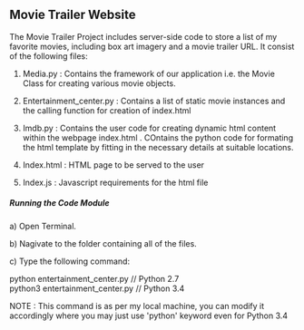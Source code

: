 <h2><b>Movie Trailer Website</b></h2>

The Movie Trailer Project includes server-side code to store a list of my favorite movies, including box art imagery and a movie trailer URL. It consist of the following files:

1) Media.py : Contains the framework of our application i.e. the Movie Class for creating various movie objects.

2) Entertainment_center.py : Contains a list of static movie instances and the calling function for creation of index.html

3) Imdb.py : Contains the user code for creating dynamic html content within the webpage index.html . COntains the python code for formating the html template by fitting in the necessary details at suitable locations.

4) Index.html : HTML page to be served to the user

5) Index.js : Javascript requirements for the html file

<h5>Running the Code Module</h5>

a) Open Terminal.

b) Nagivate to the folder containing all of the files.

c) Type the following command:

python entertainment_center.py    // Python 2.7  <br>
python3 entertainment_center.py   // Python 3.4

NOTE : This command is as per my local machine, you can modify it accordingly where you may just use 'python' keyword even for Python 3.4



